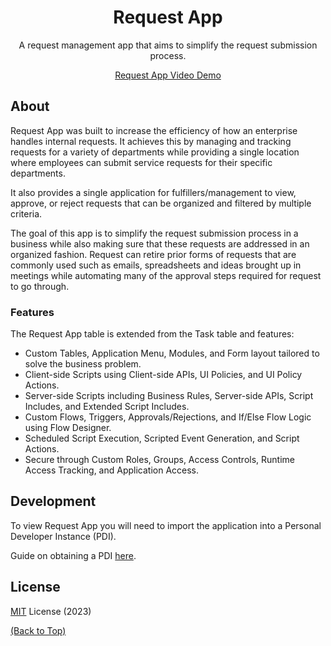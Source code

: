 <!--- Title Section --->
<a name="top-of-page"></a>

<div align="center">
	<h1>Request App</h1>
	<p>A request management app that aims to simplify the request submission process.</p>
	<a href="https://www.youtube.com/watch?v=eIRSSMs32uM&ab_channel=NASuperstar">Request App Video Demo</a>
</div>


<!--- About Section --->
## About
Request App was built to increase the efficiency of how an enterprise handles internal requests. It achieves this by managing and tracking requests for a variety of departments while providing a single location where employees can submit service requests for their specific departments.

It also provides a single application for fulfillers/management to view, approve, or reject requests that can be organized and filtered by multiple criteria.

The goal of this app is to simplify the request submission process in a business while also making sure that these requests are addressed in an organized fashion. Request can retire prior forms of requests that are commonly used such as emails, spreadsheets and ideas brought up in meetings while automating many of the approval steps required for request to go through. 

### Features
The Request App table is extended from the Task table and features:

- Custom Tables, Application Menu, Modules, and Form layout tailored to solve the business problem.
- Client-side Scripts using Client-side APIs, UI Policies, and UI Policy Actions.
- Server-side Scripts including Business Rules, Server-side APIs, Script Includes, and Extended Script Includes.
- Custom Flows, Triggers, Approvals/Rejections, and If/Else Flow Logic using Flow Designer.
- Scheduled Script Execution, Scripted Event Generation, and Script Actions.
- Secure through Custom Roles, Groups, Access Controls, Runtime Access Tracking, and Application Access.


<!--- Development Section --->
## Development
To view Request App you will need to import the application into a Personal Developer Instance (PDI).

Guide on obtaining a PDI [here](https://developer.servicenow.com/dev.do#!/guides/tokyo/developer-program/pdi-guide/personal-developer-instance-guide-introduction).


<!--- License Section --->
## License
[MIT](LICENSE) License (2023)


[(Back to Top)](#about)